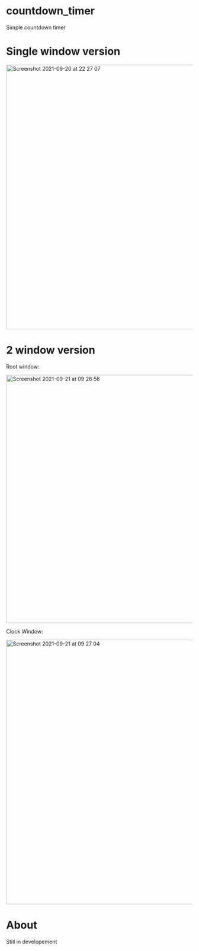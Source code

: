 # countdown_timer
Simple countdown timer

# Single window version
<img width="712" alt="Screenshot 2021-09-20 at 22 27 07" src="https://user-images.githubusercontent.com/86476845/134142048-1822622b-816c-4c99-a3d5-523306d0b522.png">

# 2 window version

Root window:

<img width="668" alt="Screenshot 2021-09-21 at 09 26 56" src="https://user-images.githubusercontent.com/86476845/134142224-262c7d15-5c70-45e3-84ca-86ff6a0e38cf.png">

Clock Window:

<img width="712" alt="Screenshot 2021-09-21 at 09 27 04" src="https://user-images.githubusercontent.com/86476845/134142250-ef581106-5bd7-48ef-938e-d5b2b8ab5fe3.png">


# About
Still in developement
